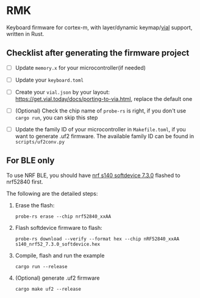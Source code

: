# RMK

Keyboard firmware for cortex-m, with layer/dynamic keymap/[vial](https://get.vial.today) support, written in Rust.

## Checklist after generating the firmware project

- [ ] Update `memory.x` for your microcontroller(if needed)

- [ ] Update your `keyboard.toml`

- [ ] Create your `vial.json` by your layout: https://get.vial.today/docs/porting-to-via.html, replace the default one

- [ ] (Optional) Check the chip name of `probe-rs` is right, if you don't use `cargo run`, you can skip this step

- [ ] Update the family ID of your microcontroller in `Makefile.toml`, if you want to generate .uf2 firmware. The available family ID can be found in `scripts/uf2conv.py`

## For BLE only

To use NRF BLE, you should have [nrf s140 softdevice 7.3.0](https://www.nordicsemi.com/Products/Development-software/s140/download) flashed to nrf52840 first. 

The following are the detailed steps:

1. Erase the flash:
   ```shell
   probe-rs erase --chip nrf52840_xxAA
   ```
2. Flash softdevice firmware to flash:
   ```shell
   probe-rs download --verify --format hex --chip nRF52840_xxAA s140_nrf52_7.3.0_softdevice.hex
   ```
3. Compile, flash and run the example
   ```shell
   cargo run --release
   ```
4. (Optional) generate .uf2 firmware
   ```shell
   cargo make uf2 --release
   ```
